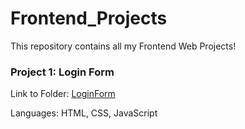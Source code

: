 # Frontend_Projects
This repository contains all my Frontend Web Projects!

### Project 1: Login Form
Link to Folder: [LoginForm](https://github.com/kayc0des/Frontend_Projects/tree/main/LoginForm)

Languages: HTML, CSS, JavaScript
